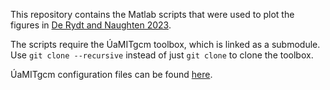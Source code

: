 This repository contains the Matlab scripts that were used to plot the figures in [De Rydt and Naughten 2023](https://doi.org/10.5194/egusphere-2023-1587).

The scripts require the ÚaMITgcm toolbox, which is linked as a submodule. Use `git clone --recursive` instead of just `git clone` to clone the toolbox.

ÚaMITgcm configuration files can be found [here](https://github.com/knaughten/UaMITgcm/tree/archer2/example/PTDC_999).


